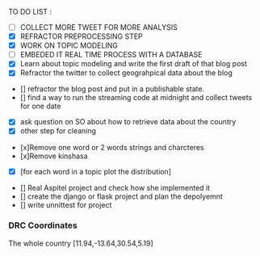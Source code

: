 TO DO LIST :

- [ ] COLLECT MORE TWEET FOR MORE ANALYSIS
- [x] REFRACTOR PREPROCESSING STEP
- [x] WORK ON TOPIC MODELING
- [ ] EMBEDED IT REAL TIME PROCESS WITH A DATABASE
- [x] Learn about topic modeling and write the first draft of that blog post
- [x] Refractor the twitter to collect geograhpical data about the blog
- [] refractor the blog post and put in a publishable state.
- [] find a way to run the streaming code at midnight and collect tweets for one date
- [x] ask question on SO about how to retrieve data about the country
- [x] other step for cleaning
- [x]Remove one word or 2 words strings and charcteres
- [x]Remove kinshasa
- [x] [for each word in a topic plot the distribution]
- [] Real Aspitel project and check how she implemented it
- [] create the django or flask project and plan the depolyemnt
- [] write unnittest for project

### DRC Coordinates

The whole country
[11.94,-13.64,30.54,5.19]
